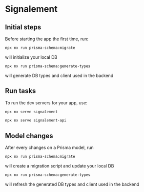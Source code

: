 # Signalement

## Initial steps

Before starting the app the first time, run:

```sh
npx nx run prisma-schema:migrate
```

will initialize your local DB

```sh
npx nx run prisma-schema:generate-types
```

will generate DB types and client used in the backend

## Run tasks

To run the dev servers for your app, use:

```sh
npx nx serve signalement
```

```sh
npx nx serve signalement-api
```

## Model changes

After every changes on a Prisma model, run

```sh
npx nx run prisma-schema:migrate
```

will create a migration script and update your local DB

```sh
npx nx run prisma-schema:generate-types
```

will refresh the generated DB types and client used in the backend
